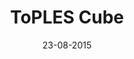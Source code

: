 ---
title: "ToPLES Cube"
date: 23-08-2015

image: image.png
cad: model.ldr

source_url: "https://www.flickr.com/photos/bram/8470239024"
source_title: "rec3-2a"
source_name: "Bram"
source_date: 13-02-2013

taxonomy:
  part: ["4865a", "3068b", "3022", "3794b"]
  partcount: 9

  width: [7, plate]
  depth: [7, plate]
  height: [7, plate]

  function: stud_tilt
  stud_tilt_angle: [90, 180]
---